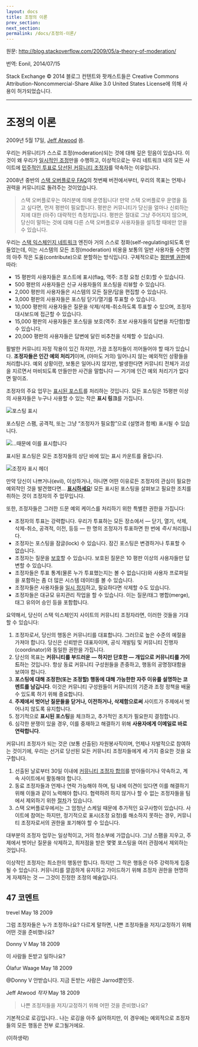 ```yaml
---
layout: docs
title: 조정의 이론
prev_section: 
next_section: 
permalink: /docs/조정의-이론/
---
```


원문: http://blog.stackoverflow.com/2009/05/a-theory-of-moderation/

번역: Eonil, 2014/07/15

Stack Exchange © 2014 블로그 컨텐트와 팟캐스트들은 Creative Commons Attribution-Noncommercial-Share Alike 3.0 United States License에 의해 사용이 허가되었습니다.

* * *

조정의 이론
====
2009년 5월 17일, [Jeff Atwood](http://blog.stackoverflow.com/author/admin/) 씀.

우리는 커뮤니티가 스스로 조정(moderation)되는 것에 대해 깊은 믿음이 있습니다. 이것이 왜 우리가 [일시적인 조정](http://blog.stackoverflow.com/2010/07/moderator-pro-tempore/)만을 수행하고, 이상적으로는 우리 네트워크 내의 모든 사이트에 [민주적인 투표로 당선된 커뮤니티 조정자](http://blog.stackoverflow.com/2010/12/stack-exchange-moderator-elections-begin/)를 약속하는 이유입니다.


2008년 중반의 [스택 오버플로우 FAQ](http://stackoverflow.com/faq)의 첫번째 버전에서부터, 우리의 목표는 언제나 권력을 커뮤니티로 돌려주는 것이었습니다.

> 스택 오버플로우는 여러분에 의해 운영됩니다! 만약 스택 오버플로우 운영을 돕고 싶다면, 먼저 평판이 필요합니다. 평판은 커뮤니티가 당신을 얼마나 신뢰하는지에 대한 (아주) 대략적인 측정치입니다. 평판은 절대로 그냥 주어지지 않으며, 당신이 말하는 것에 대해 다른 스택 오버플로우 사용자들을 설득할 때에만 얻을 수 있습니다.

우리는 [스택 익스체인지 네트워크](http://stackexchange.com/sites) 엔진아 거의 스스로 정화(self-regulating)되도록 만들었는데, 이는 시스템의 모든 조정(moderation) 비용을 보통의 일반 사용자들 수천명의 아주 작은 도움(contribute)으로 분할하는 방식입니다. 구체적으로는 [평판별 권한](http://blog.stackoverflow.com/2010/10/membership-has-its-privileges/)에 따라:

- 15 평판의 사용자들은 포스트에 표시(flag, 역주: 조정 요청 신호)할 수 있습니다.
- 500 평판의 사용자들은 신규 사용자들의 포스팅을 리뷰할 수 있습니다.
- 2,000 평판의 사용자들은 시스템의 모든 질문/답을 편집할 수 있습니다.
- 3,000 평판의 사용자들은 포스팅 닫기/열기를 투표할 수 있습니다.
- 10,000 평판의 사용자들은 질문을 삭제/삭제-취소하도록 투표할 수 있으며, 조정자 대시보드에 접근할 수 있습니다.
- 15,000 평판의 사용자들은 포스팅을 보호(역주: 초보 사용자들의 답변을 차단함)할 수 있습니다.
- 20,000 평판의 사용자들은 답변에 달린 비추천을 삭제할 수 있습니다.

활발한 커뮤니티 자정 작용이 있긴 하지만, 가끔 조정자들이 끼어들어야 할 때가 있습니다. **조정자들은 인간 예외 처리기**이며, (아마도 거의) 일어나지 않는 예외적인 상황들을 처리합니다. 예외 상황이란, 보통은 일어나지 않지만, 발생한다면 커뮤니티 전체가 괴성을 지르면서 마비되도록 만들만한 사건을 말합니다 — 거기에 인간 예외 처리기가 없다면 말이죠.

조정자의 주요 업무는 [표시된 포스트](http://blog.stackoverflow.com/2011/01/improved-flagging/)를 처리하는 것입니다. 모든 포스팅은 15평판 이상의 사용자들은 누구나 사용할 수 있는 작은 **표시 링크**를 가집니다.

![포스팅 표시](http://blog.stackoverflow.com/wp-content/uploads/stackexchange-flag-post.png)

포스팅은 스팸, 공격적, 또는 그냥 “조정자가 필요함”으로 (설명과 함께) 표시될 수 있습니다.

![…때문에 이를 표시합니다](http://blog.stackoverflow.com/wp-content/uploads/i-am-flagging-this-because1.png)

표시된 포스팅은 모든 조정자들의 상단 바에 있는 표시 카운트를 올립니다.

![조정자 표시 헤더](http://blog.stackoverflow.com/wp-content/uploads/stackexchange-mod-flag-count-header.png)

만약 당신이 나쁘거나(evil), 이상하거나, 아니면 어떤 이유로든 조정자의 관심이 필요한 예외적인 것을 발견했다면… [**표시하세요**](http://blog.stackoverflow.com/2011/01/improved-flagging/)! 모든 표시된 포스팅을 살펴보고 필요한 조치를 취하는 것이 조정자의 주 업무입니다.

또한, 조정자들은 그러한 드문 예외 케이스를 처리하기 위한 특별한 권한을 가집니다:

* 조정자의 투표는 강력합니다. 우리가 투표하는 모든 장소에서 — 닫기, 열기, 삭제, 삭제-취소, 공격적, 이전, 등등 — 한 명의 조정자가 투표하면 한 번에 *즉시* 처리됩니다.
* 조정자는 포스팅을 잠글(lock) 수 있습니다. 잠긴 포스팅은 변경하거나 투표할 수 없습니다.
* 조정자는 질문을 [보호](http://blog.stackoverflow.com/2010/06/new-protected-question-status/)할 수 있습니다. 보호된 질문은 10 평판 이상의 사용자들만 답변할 수 있습니다.
* 조정자들은 투표 통계(물론 누가 투표했는지는 볼 수 없습니다)와 사용자 프로파일을 포함하는 좀 더 많은 시스템 데이터를 볼 수 있습니다.
* 조정자들은 사용자들을 [일시 정지](http://blog.stackoverflow.com/2009/04/a-day-in-the-penalty-box/)하고, 필요하다면 삭제할 수도 있습니다.
* 조정자들은 대규모 유지관리 작업을 할 수 있습니다. 이는 질문/태그 병합(merge), 태그 유의어 승인 등을 포함합니다.

요약해서, 당신이 스택 익스체인지 사이트의 커뮤니티 조정자라면, 이러한 것들을 기대할 수 있습니다:

1. 조정자로서, 당신의 행동은 커뮤니티를 대표합니다. 그러므로 높은 수준의 예절을 가져야 합니다. 당신은 신뢰받은 대표자이며, 공식 개발팀 및 커뮤니티 진행자(coordinator)와 동일한 권한을 가집니다.
2. 당신의 목표는 **커뮤니티를 부드러운 — 하지만 단호한 — 개입으로 커뮤니티를 가이드**하는 것입니다. 항상 동료 커뮤니티 구성원들을 존중하고, 행동의 공명정대함을 보여야 합니다.
3. **포스팅에 대해 조정한(또는 조정할) 행동에 대해 가능한한 자주 이유를 설명하는 코멘트를 남깁니다**. 이것은 커뮤니티 구성원들이 커뮤니티의 기준과 조정 정책을 배울 수 있도록 하기 위해 중요합니다.
4. **주제에서 벗어난 질문들을 닫거나, 이전하거나, 삭제함으로써** 사이트가 주제에서 벗어나지 않도록 유지합니다. 
5. 정기적으로 **표시된 포스팅**을 체크하고, 추가적인 조치가 필요한지 결정합니다.
6. 심각한 분쟁이 있을 경우, 이를 중재하고 해결하기 위해 **사용자에게 이메일로 바로 연락합니다**.

커뮤니티 조정자가 되는 것은 (보통 선출된) 자원봉사직이며, 언제나 자발적으로 참여하는 것이기에, 우리는 선거로 당선된 모든 커뮤니티 조정자들에게 세 가지 중요한 것을 요구합니다.

1. 선출된 날로부터 30일 이내에 [커뮤니티 조정자 합의](http://stackoverflow.com/legal/moderator-agreement)를 받아들이거나 약속하고, 계속 사이트에서 활동해야 합니다.
2. 동료 조정자들과 언제나 연락 가능해야 하며, 팀 내에 이견이 있다면 이를 해결하기 위해 이들과 같이 노력해야 합니다. 협력하려 하지 않거나 할 수 없는 조정자들을 팀에서 제외하기 위한 [절차](http://meta.stackoverflow.com/questions/151606/handling-calls-to-remove-a-moderator/157258#157258)가 있습니다.
3. 스택 오버플로우에서는 그 엄청난 스케일 때문에 추가적인 요구사항이 있습니다. 사이트에 참여는 하지만, 정기적으로 표시(조정 요청)를 해소하지 못하는 경우, 커뮤니티 조정자로서의 권한을 포기해야 할 수 있습니다.

대부분의 조정자 업무는 일상적이고, 거의 청소부에 가깝습니다. 그냥 스팸을 지우고, 주제에서 벗어난 질문을 삭제하고, 최저점을 받은 몇몇 포스팅을 여러 관점에서 제외하는 것입니다.

이상적인 조정자는 최소한의 행동만 합니다. 하지만 그 작은 행동은 아주 강력하게 집중될 수 있습니다. 커뮤니티를 깔끔하게 유지하고 가이드하기 위해 조정자 권한을 현명하게 자제하는 것 — 그것이 진정한 조정의 예술입니다.





47 코멘트
----

trevel
May 18 2009

그럼 조정자들은 누가 조정하나요?
다르게 말하면, 나쁜 조정자들을 저지/교정하기 위해 어떤 것을 준비했나요?

Donny V
May 18 2009

이 사람들 돈받고 일하나요?

Ólafur Waage
May 18 2009

@Donny V 안받습니다. 지금 돈받는 사람은 Jarrod뿐인듯.

Jeff Atwood *작자*
May 18 2009

> 나쁜 조정자들을 저지/교정하기 위해 어떤 것을 준비했나요?

기본적으로 로깅입니다.. 나는 로깅을 아주 싫어하지만, 이 경우에는 예외적으로 조정자들의 모든 행동은 전부 로그될거에요.

(이하생략)